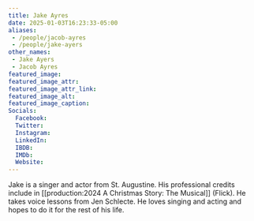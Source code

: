 ```yaml
---
title: Jake Ayres
date: 2025-01-03T16:23:33-05:00
aliases:
 - /people/jacob-ayres
 - /people/jake-ayers
other_names:
 - Jake Ayers
 - Jacob Ayres
featured_image: 
featured_image_attr: 
featured_image_attr_link: 
featured_image_alt: 
featured_image_caption: 
Socials:
  Facebook: 
  Twitter: 
  Instagram: 
  LinkedIn: 
  IBDB: 
  IMDb:
  Website: 
---
```

Jake is a singer and actor from St. Augustine. His professional credits include in [[production:2024 A Christmas Story: The Musical]] (Flick). He takes voice lessons from Jen Schlecte. He loves singing  and acting and hopes to do it for the rest of his life.